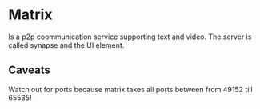 # Matrix

Is a p2p coommunication service supporting text and video. The server
is called synapse and the UI element.

## Caveats

Watch out for ports because matrix takes all ports between from 49152 till 65535!

